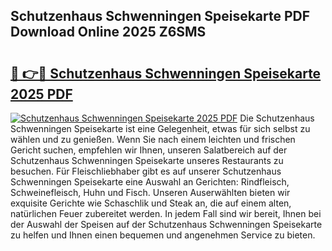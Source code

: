 ## Schutzenhaus Schwenningen Speisekarte PDF Download Online 2025 Z6SMS

# <h2><a href="http://gc9kdp.nevu.top/?p=Schutzenhaus+Schwenningen+Speisekarte">🔗 👉🔴 Schutzenhaus Schwenningen Speisekarte 2025 PDF</a></h2>

[![Schutzenhaus Schwenningen Speisekarte 2025 PDF](https://i.imgur.com/dBaPXMq.png)](http://gc9kdp.nevu.top/?p=Schutzenhaus+Schwenningen+Speisekarte)
Die Schutzenhaus Schwenningen Speisekarte ist eine Gelegenheit, etwas für sich selbst zu wählen und zu genießen. Wenn Sie nach einem leichten und frischen Gericht suchen, empfehlen wir Ihnen, unseren Salatbereich auf der Schutzenhaus Schwenningen Speisekarte unseres Restaurants zu besuchen. Für Fleischliebhaber gibt es auf unserer Schutzenhaus Schwenningen Speisekarte eine Auswahl an Gerichten: Rindfleisch, Schweinefleisch, Huhn und Fisch. Unseren Auserwählten bieten wir exquisite Gerichte wie Schaschlik und Steak an, die auf einem alten, natürlichen Feuer zubereitet werden. In jedem Fall sind wir bereit, Ihnen bei der Auswahl der Speisen auf der Schutzenhaus Schwenningen Speisekarte zu helfen und Ihnen einen bequemen und angenehmen Service zu bieten.
